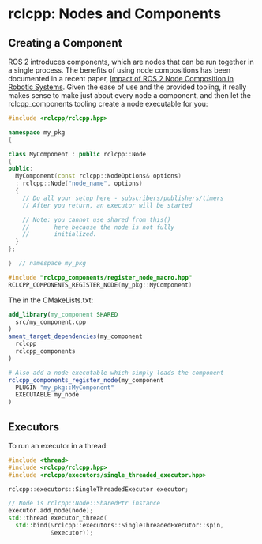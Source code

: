 # rclcpp: Nodes and Components

## Creating a Component

ROS 2 introduces components, which are nodes that can be run together in a single
process. The benefits of using node compositions has been documented in a recent paper,
[Impact of ROS 2 Node Composition in Robotic Systems](https://arxiv.org/abs/2305.09933).
Given the ease of use and the provided tooling, it really makes sense to make just about
every node a component, and then let the rclcpp_components tooling create a node
executable for you:

```cpp
#include <rclcpp/rclcpp.hpp>

namespace my_pkg
{

class MyComponent : public rclcpp::Node
{
public:
  MyComponent(const rclcpp::NodeOptions& options)
  : rclcpp::Node("node_name", options)
  {
    // Do all your setup here - subscribers/publishers/timers
    // After you return, an executor will be started

    // Note: you cannot use shared_from_this()
    //       here because the node is not fully
    //       initialized.
  }
};

}  // namespace my_pkg

#include "rclcpp_components/register_node_macro.hpp"
RCLCPP_COMPONENTS_REGISTER_NODE(my_pkg::MyComponent)
```

The in the CMakeLists.txt:

```cmake
add_library(my_component SHARED
  src/my_component.cpp
)
ament_target_dependencies(my_component
  rclcpp
  rclcpp_components
)

# Also add a node executable which simply loads the component
rclcpp_components_register_node(my_component
  PLUGIN "my_pkg::MyComponent"
  EXECUTABLE my_node
)
```

## Executors

To run an executor in a thread:

```cpp
#include <thread>
#include <rclcpp/rclcpp.hpp>
#include <rclcpp/executors/single_threaded_executor.hpp>

rclcpp::executors::SingleThreadedExecutor executor;

// Node is rclcpp::Node::SharedPtr instance
executor.add_node(node);
std::thread executor_thread(
  std::bind(&rclcpp::executors::SingleThreadedExecutor::spin,
            &executor));
```
